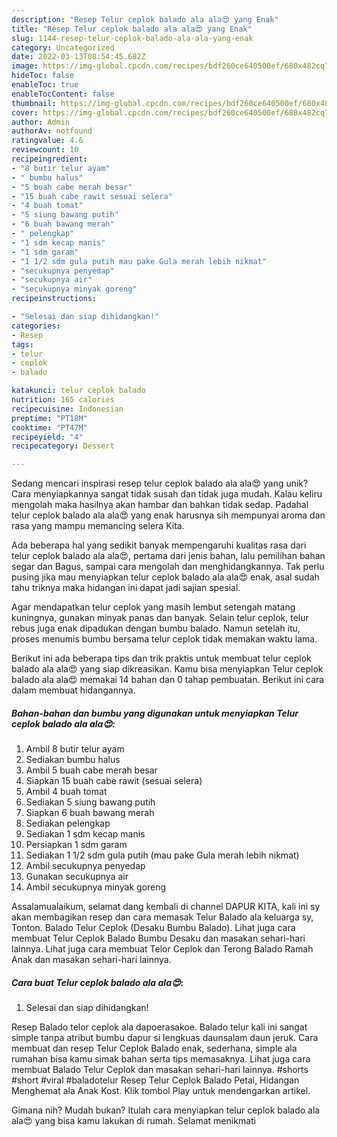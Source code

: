 ```yaml
---
description: "Resep Telur ceplok balado ala ala😍 yang Enak"
title: "Resep Telur ceplok balado ala ala😍 yang Enak"
slug: 1144-resep-telur-ceplok-balado-ala-ala-yang-enak
category: Uncategorized
date: 2022-03-13T08:54:45.682Z
image: https://img-global.cpcdn.com/recipes/bdf260ce640500ef/680x482cq70/telur-ceplok-balado-ala-ala-foto-resep-utama.jpg
hideToc: false
enableToc: true
enableTocContent: false
thumbnail: https://img-global.cpcdn.com/recipes/bdf260ce640500ef/680x482cq70/telur-ceplok-balado-ala-ala-foto-resep-utama.jpg
cover: https://img-global.cpcdn.com/recipes/bdf260ce640500ef/680x482cq70/telur-ceplok-balado-ala-ala-foto-resep-utama.jpg
author: Admin
authorAv: notfound
ratingvalue: 4.6
reviewcount: 10
recipeingredient:
- "8 butir telur ayam"
- " bumbu halus"
- "5 buah cabe merah besar"
- "15 buah cabe rawit sesuai selera"
- "4 buah tomat"
- "5 siung bawang putih"
- "6 buah bawang merah"
- " pelengkap"
- "1 sdm kecap manis"
- "1 sdm garam"
- "1 1/2 sdm gula putih mau pake Gula merah lebih nikmat"
- "secukupnya penyedap"
- "secukupnya air"
- "secukupnya minyak goreng"
recipeinstructions:

- "Selesai dan siap dihidangkan!"
categories:
- Resep
tags:
- telur
- ceplok
- balado

katakunci: telur ceplok balado 
nutrition: 165 calories
recipecuisine: Indonesian
preptime: "PT18M"
cooktime: "PT47M"
recipeyield: "4"
recipecategory: Dessert

---
```





Sedang mencari inspirasi resep telur ceplok balado ala ala😍 yang unik? Cara menyiapkannya sangat tidak susah dan tidak juga mudah. Kalau keliru mengolah maka hasilnya akan hambar dan bahkan tidak sedap. Padahal telur ceplok balado ala ala😍 yang enak harusnya sih mempunyai aroma dan rasa yang mampu memancing selera Kita.





Ada beberapa hal yang sedikit banyak mempengaruhi kualitas rasa dari telur ceplok balado ala ala😍, pertama dari jenis bahan, lalu pemilihan bahan segar dan Bagus, sampai cara mengolah dan menghidangkannya. Tak perlu pusing jika mau menyiapkan telur ceplok balado ala ala😍 enak,      asal sudah tahu triknya maka hidangan ini dapat jadi sajian spesial.














Agar mendapatkan telur ceplok yang masih lembut setengah matang kuningnya, gunakan minyak panas dan banyak. Selain telur ceplok, telur rebus juga enak dipadukan dengan bumbu balado. Namun setelah itu, proses menumis bumbu bersama telur ceplok tidak memakan waktu lama.






Berikut ini ada beberapa tips dan trik praktis untuk membuat telur ceplok balado ala ala😍 yang siap dikreasikan. Kamu bisa menyiapkan Telur ceplok balado ala ala😍 memakai 14 bahan dan 0 tahap pembuatan. Berikut ini cara dalam membuat hidangannya.

<!--inarticleads1-->

##### Bahan-bahan dan bumbu yang digunakan untuk menyiapkan Telur ceplok balado ala ala😍:

1. Ambil 8 butir telur ayam
1. Sediakan  bumbu halus
1. Ambil 5 buah cabe merah besar
1. Siapkan 15 buah cabe rawit (sesuai selera)
1. Ambil 4 buah tomat
1. Sediakan 5 siung bawang putih
1. Siapkan 6 buah bawang merah
1. Sediakan  pelengkap
1. Sediakan 1 sdm kecap manis
1. Persiapkan 1 sdm garam
1. Sediakan 1 1/2 sdm gula putih (mau pake Gula merah lebih nikmat)
1. Ambil secukupnya penyedap
1. Gunakan secukupnya air
1. Ambil secukupnya minyak goreng


Assalamualaikum, selamat dang kembali di channel DAPUR KITA, kali ini sy akan membagikan resep dan cara memasak Telur Balado ala keluarga sy, Tonton. Balado Telur Ceplok (Desaku Bumbu Balado). Lihat juga cara membuat Telur Ceplok Balado Bumbu Desaku dan masakan sehari-hari lainnya. Lihat juga cara membuat Telor Ceplok dan Terong Balado Ramah Anak dan masakan sehari-hari lainnya. 

<!--inarticleads2-->

##### Cara buat Telur ceplok balado ala ala😍:


1. Selesai dan siap dihidangkan!

Resep Balado telor ceplok ala dapoerasakoe. Balado telur kali ini sangat simple tanpa atribut bumbu dapur si lengkuas daunsalam daun jeruk. Cara membuat dan resep Telur Ceplok Balado enak, sederhana, simple ala rumahan bisa kamu simak bahan serta tips memasaknya. Lihat juga cara membuat Balado Telur Ceplok dan masakan sehari-hari lainnya. #shorts #short #viral #baladotelur Resep Telur Ceplok Balado Petai, Hidangan Menghemat ala Anak Kost. Klik tombol Play untuk mendengarkan artikel. 

Gimana nih? Mudah bukan? Itulah cara menyiapkan telur ceplok balado ala ala😍 yang bisa kamu lakukan di rumah. Selamat menikmati
